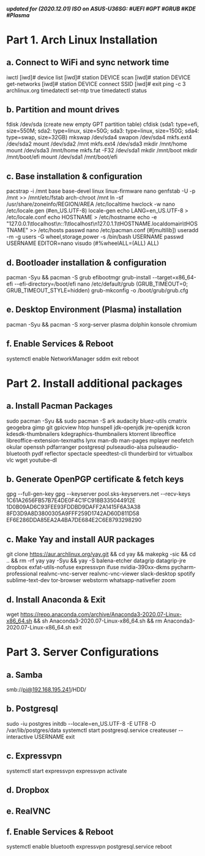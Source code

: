 ##### updated for (2020.12.01) ISO on ASUS-U36SG: #UEFI #GPT #GRUB #KDE #Plasma

# Part 1. Arch Linux Installation

## a. Connect to WiFi and sync network time
iwctl
[iwd]# device list
[iwd]# station DEVICE scan
[iwd]# station DEVICE get-networks
[iwd]# station DEVICE connect SSID
[iwd]# exit
ping -c 3 archlinux.org
timedatectl set-ntp true
timedatectl status

## b. Partition and mount drives
fdisk /dev/sda (create new empty GPT partition table)
cfdisk (sda1: type=efi, size=550M; sda2: type=linux, size=50G; sda3: type=linux, size=150G; sda4: type=swap, size=32GB)
mkswap /dev/sda4
swapon /dev/sda4
mkfs.ext4 /dev/sda2
mount /dev/sda2 /mnt
mkfs.ext4 /dev/sda3
mkdir /mnt/home
mount /dev/sda3 /mnt/home
mkfs.fat -F32 /dev/sda1
mkdir /mnt/boot
mkdir /mnt/boot/efi
mount /dev/sda1 /mnt/boot/efi

## c. Base installation & configuration
pacstrap -i /mnt base base-devel linux linux-firmware nano
genfstab -U -p /mnt >> /mnt/etc/fstab
arch-chroot /mnt
ln -sf /usr/share/zoneinfo/REGION/AREA /etc/localtime
hwclock -w
nano /etc/locale.gen (#en_US.UTF-8)
locale-gen
echo LANG=en_US.UTF-8 > /etc/locale.conf
echo HOSTNAME > /etc/hostname
echo -e "127.0.0.1\tlocalhost\n::1\tlocalhost\n127.0.1.1\tHOSTNAME.localdomain\tHOSTNAME" >> /etc/hosts
passwd
nano /etc/pacman.conf (#[multilib])
useradd -m -g users -G wheel,storage,power -s /bin/bash USERNAME
passwd USERNAME
EDITOR=nano visudo (#%wheelALL=(ALL) ALL)

## d. Bootloader installation & configuration
pacman -Syu && pacman -S grub efibootmgr
grub-install --target=x86_64-efi --efi-directory=/boot/efi
nano /etc/default/grub (GRUB_TIMEOUT=0; GRUB_TIMEOUT_STYLE=hidden)
grub-mkconfig -o /boot/grub/grub.cfg

## e. Desktop Environment (Plasma) installation
pacman -Syu && pacman -S xorg-server plasma dolphin konsole chromium

## f. Enable Services & Reboot
systemctl enable NetworkManager sddm
exit
reboot

# Part 2. Install additional packages

## a. Install Pacman Packages
sudo pacman -Syu && sudo pacman -S ark audacity bluez-utils cmatrix  geogebra gimp git gpicview htop hunspell jdk-openjdk jre-openjdk kcron kdesdk-thumbnailers kdegraphics-thumbnailers ktorrent libreoffice libreoffice-extension-texmaths lynx man-db man-pages mplayer neofetch okular openssh pdfarranger postgresql pulseaudio-alsa pulseaudio-bluetooth pydf reflector spectacle speedtest-cli thunderbird tor virtualbox vlc wget youtube-dl

## b. Generate OpenPGP certificate & fetch keys
gpg --full-gen-key
gpg --keyserver pool.sks-keyservers.net --recv-keys 1C61A2656FB57B7E4DE0F4C1FC918B335044912E 1D0B09AD6C93FEE93FDDBD9DAFF2A1415F6A3A38 8FD3D9A8D3800305A9FFF259D1742AD60D811D58 EF6E286DDA85EA2A4BA7DE684E2C6E8793298290

## c. Make Yay and install AUR packages
git clone https://aur.archlinux.org/yay.git && cd yay && makepkg -sic && cd .. && rm -rf yay
yay -Syu && yay -S balena-etcher datagrip datagrip-jre dropbox exfat-utils-nofuse expressvpn ifuse nvidia-390xx-dkms pycharm-professional realvnc-vnc-server realvnc-vnc-viewer slack-desktop spotify sublime-text-dev tor-browser webstorm whatsapp-nativefier zoom

## d. Install Anaconda & Exit
wget https://repo.anaconda.com/archive/Anaconda3-2020.07-Linux-x86_64.sh && sh Anaconda3-2020.07-Linux-x86_64.sh && rm Anaconda3-2020.07-Linux-x86_64.sh
exit

# Part 3. Server Configurations

## a. Samba
smb://pi@192.168.195.241/HDD/

## b. Postgresql
sudo -iu postgres
initdb --locale=en_US.UTF-8 -E UTF8 -D /var/lib/postgres/data
systemctl start postgresql.service
createuser --interactive USERNAME
exit

## c. Expressvpn
systemctl start expressvpn
expressvpn activate

## d. Dropbox

## e. RealVNC

## f. Enable Services & Reboot
systemctl enable bluetooth expressvpn postgresql.service
reboot
